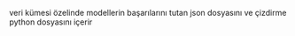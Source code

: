 veri kümesi özelinde modellerin başarılarını tutan json dosyasını ve çizdirme python dosyasını içerir